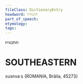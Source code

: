 ```yaml
---
fileClass: DictionaryEntry
headword: חתנווײַז
part_of_speech: 
etymology: 
tags: 
---
```

חתנווײַז

SOUTHEASTERN
==============

xusnvaˑs {ROMANIA, Brăila, 45273}
